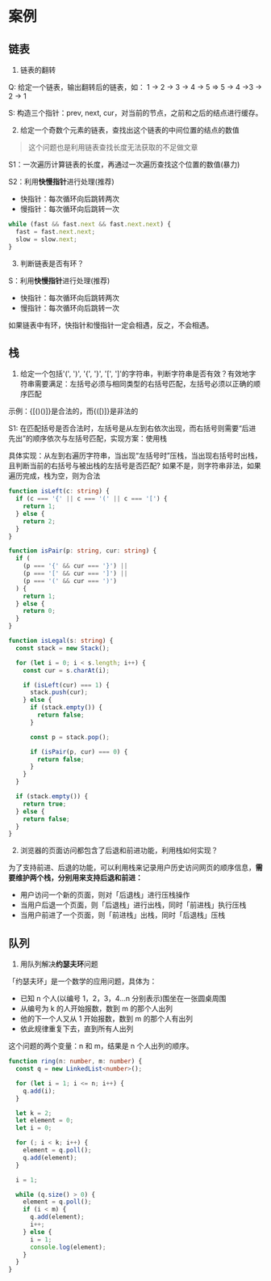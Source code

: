 # 案例

## 链表

1. 链表的翻转

Q: 给定一个链表，输出翻转后的链表，如： 1 -> 2 -> 3 -> 4 -> 5 => 5 -> 4 ->3 -> 2 -> 1

S: 构造三个指针：prev, next, cur，对当前的节点，之前和之后的结点进行缓存。

2. 给定一个奇数个元素的链表，查找出这个链表的中间位置的结点的数值

> 这个问题也是利用链表查找长度无法获取的不足做文章

S1：一次遍历计算链表的长度，再通过一次遍历查找这个位置的数值(暴力)

S2：利用**快慢指针**进行处理(推荐)

- 快指针：每次循环向后跳转两次
- 慢指针：每次循环向后跳转一次

```ts
while (fast && fast.next && fast.next.next) {
  fast = fast.next.next;
  slow = slow.next;
}
```

3. 判断链表是否有环？

S：利用**快慢指针**进行处理(推荐)

- 快指针：每次循环向后跳转两次
- 慢指针：每次循环向后跳转一次

如果链表中有环，快指针和慢指针一定会相遇，反之，不会相遇。

## 栈

1. 给定一个包括'(', ')', '{', '}', '[', ']'的字符串，判断字符串是否有效？有效地字符串需要满足：左括号必须与相同类型的右括号匹配，左括号必须以正确的顺序匹配

示例：{[()()]}是合法的，而{([)]}是非法的

S1: 在匹配括号是否合法时，左括号是从左到右依次出现，而右括号则需要“后进先出”的顺序依次与左括号匹配，实现方案：使用栈

具体实现：从左到右遍历字符串，当出现“左括号时”压栈，当出现右括号时出栈，且判断当前的右括号与被出栈的左括号是否匹配? 如果不是，则字符串非法，如果遍历完成，栈为空，则为合法

```ts
function isLeft(c: string) {
  if (c === '{' || c === '(' || c === '[') {
    return 1;
  } else {
    return 2;
  }
}

function isPair(p: string, cur: string) {
  if (
    (p === '{' && cur === '}') ||
    (p === '[' && cur === ']') ||
    (p === '(' && cur === ')')
  ) {
    return 1;
  } else {
    return 0;
  }
}

function isLegal(s: string) {
  const stack = new Stack();

  for (let i = 0; i < s.length; i++) {
    const cur = s.charAt(i);

    if (isLeft(cur) === 1) {
      stack.push(cur);
    } else {
      if (stack.empty()) {
        return false;
      }

      const p = stack.pop();

      if (isPair(p, cur) === 0) {
        return false;
      }
    }
  }

  if (stack.empty()) {
    return true;
  } else {
    return false;
  }
}
```

2. 浏览器的页面访问都包含了后退和前进功能，利用栈如何实现？

为了支持前进、后退的功能，可以利用栈来记录用户历史访问网页的顺序信息，**需要维护两个栈，分别用来支持后退和前进：**

- 用户访问一个新的页面，则对「后退栈」进行压栈操作
- 当用户后退一个页面，则「后退栈」进行出栈，同时「前进栈」执行压栈
- 当用户前进了一个页面，则「前进栈」出栈，同时「后退栈」压栈

## 队列

1. 用队列解决**约瑟夫环**问题

「约瑟夫环」是一个数学的应用问题，具体为：

- 已知 n 个人(以编号 1，2，3，4...n 分别表示)围坐在一张圆桌周围
- 从编号为 k 的人开始报数，数到 m 的那个人出列
- 他的下一个人又从 1 开始报数，数到 m 的那个人有出列
- 依此规律重复下去，直到所有人出列

这个问题的两个变量：n 和 m，结果是 n 个人出列的顺序。

```ts
function ring(n: number, m: number) {
  const q = new LinkedList<number>();

  for (let i = 1; i <= n; i++) {
    q.add(i);
  }

  let k = 2;
  let element = 0;
  let i = 0;

  for (; i < k; i++) {
    element = q.poll();
    q.add(element);
  }

  i = 1;

  while (q.size() > 0) {
    element = q.poll();
    if (i < m) {
      q.add(element);
      i++;
    } else {
      i = 1;
      console.log(element);
    }
  }
}
```
